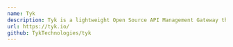 ```yaml
---
name: Tyk
description: Tyk is a lightweight Open Source API Management Gateway that has built a Full API Life-Cycle Management around GraphQL with its own GraphQL engine that is written in Golang. Tyk supports schema stitching of multiple GraphQL and/or REST APIs through [Universal Data Graph (UDG)](https://tyk.io/docs/universal-data-graph/) as well GraphQL [Federation](https://tyk.io/docs/getting-started/key-concepts/graphql-federation/) and [Subscription](https://tyk.io/docs/getting-started/key-concepts/graphql-subscriptions/).
url: https://tyk.io/
github: TykTechnologies/tyk
---
```

